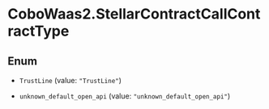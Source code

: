# CoboWaas2.StellarContractCallContractType

## Enum


* `TrustLine` (value: `"TrustLine"`)

* `unknown_default_open_api` (value: `"unknown_default_open_api"`)


